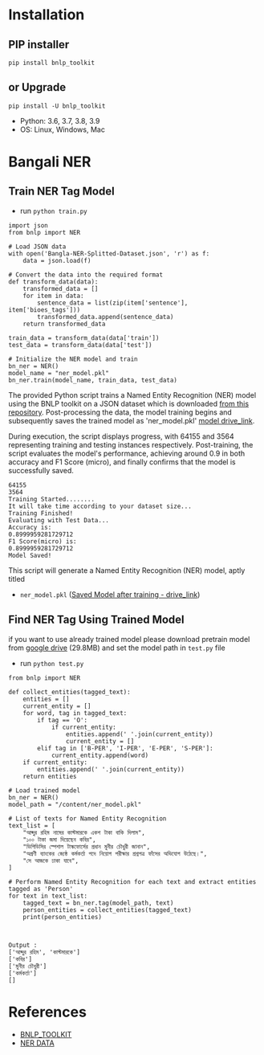 # Installation
## PIP installer
`pip install bnlp_toolkit`
## or Upgrade

`pip install -U bnlp_toolkit`
- Python: 3.6, 3.7, 3.8, 3.9
- OS: Linux, Windows, Mac

# Bangali NER
## Train NER Tag Model
- run `python train.py`
```
import json
from bnlp import NER

# Load JSON data 
with open('Bangla-NER-Splitted-Dataset.json', 'r') as f:
    data = json.load(f)

# Convert the data into the required format
def transform_data(data):
    transformed_data = []
    for item in data:
        sentence_data = list(zip(item['sentence'], item['bioes_tags']))
        transformed_data.append(sentence_data)
    return transformed_data

train_data = transform_data(data['train'])
test_data = transform_data(data['test'])

# Initialize the NER model and train
bn_ner = NER()
model_name = "ner_model.pkl"
bn_ner.train(model_name, train_data, test_data)

```
The provided Python script trains a Named Entity Recognition (NER) model using the BNLP toolkit on a JSON dataset which is downloaded [from this repository](https://github.com/MISabic/NER-Bangla-Dataset/tree/master). Post-processing the data, the model training begins and subsequently saves the trained model as 'ner_model.pkl' [model drive_link](https://drive.google.com/file/d/142uUmhN74gKVKZ68fDcYQZjjN0Ygz7Mr/view?usp=drive_link).

During execution, the script displays progress, with 64155 and 3564 representing training and testing instances respectively. Post-training, the script evaluates the model's performance, achieving around 0.9 in both accuracy and F1 Score (micro), and finally confirms that the model is successfully saved.
```
64155
3564
Training Started........
It will take time according to your dataset size...
Training Finished!
Evaluating with Test Data...
Accuracy is: 
0.8999959281729712
F1 Score(micro) is: 
0.8999959281729712
Model Saved!
```

This script will generate a Named Entity Recognition (NER) model, aptly titled 
- `ner_model.pkl` ([Saved Model after training - drive_link](https://drive.google.com/file/d/142uUmhN74gKVKZ68fDcYQZjjN0Ygz7Mr/view?usp=drive_link))
## Find NER Tag Using Trained Model 
if you want to use already trained model please download pretrain model from [google drive](https://drive.google.com/file/d/142uUmhN74gKVKZ68fDcYQZjjN0Ygz7Mr/view?usp=drive_link) (29.8MB) and set the model path in `test.py` file
- run `python test.py`

```
from bnlp import NER

def collect_entities(tagged_text):
    entities = []
    current_entity = []
    for word, tag in tagged_text:
        if tag == 'O':
            if current_entity:
                entities.append(' '.join(current_entity))
                current_entity = []
        elif tag in ['B-PER', 'I-PER', 'E-PER', 'S-PER']:
            current_entity.append(word)
    if current_entity:
        entities.append(' '.join(current_entity))
    return entities

# Load trained model
bn_ner = NER()
model_path = "/content/ner_model.pkl"

# List of texts for Named Entity Recognition
text_list = [
    "আব্দুর রহিম নামের কাস্টমারকে একশ টাকা বাকি দিলাম",
    "১০০ টাকা জমা দিয়েছেন কবির",
    "ডিপিডিসির স্পেশাল টাস্কফোর্সের প্রধান মুনীর চৌধুরী জানান",
    "অগ্রণী ব্যাংকের জ্যেষ্ঠ কর্মকর্তা পদে নিয়োগ পরীক্ষার প্রশ্নপত্র ফাঁসের অভিযোগ উঠেছে।",
    "সে আজকে ঢাকা যাবে",
]

# Perform Named Entity Recognition for each text and extract entities tagged as 'Person'
for text in text_list:
    tagged_text = bn_ner.tag(model_path, text)
    person_entities = collect_entities(tagged_text)
    print(person_entities)



Output :
['আব্দুর রহিম', 'কাস্টমারকে']
['কবির']
['মুনীর চৌধুরী']
['কর্মকর্তা']
[]

```
# References
- [BNLP_TOOLKIT](https://github.com/sagorbrur/bnlp/tree/master)
- [NER DATA](https://github.com/MISabic/NER-Bangla-Dataset/tree/master)
